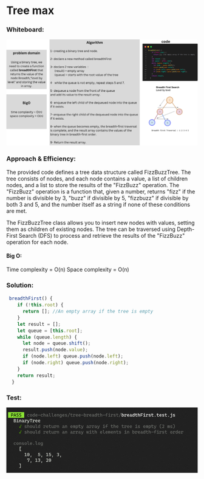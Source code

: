 # Tree max

### Whiteboard:

![wh](wh.png)

### Approach & Efficiency:

The provided code defines a tree data structure called FizzBuzzTree. The tree consists of nodes, and each node contains a value, a list of children nodes, and a list to store the results of the "FizzBuzz" operation. The "FizzBuzz" operation is a function that, given a number, returns "fizz" if the number is divisible by 3, "buzz" if divisible by 5, "fizzbuzz" if divisible by both 3 and 5, and the number itself as a string if none of these conditions are met.

The FizzBuzzTree class allows you to insert new nodes with values, setting them as children of existing nodes. The tree can be traversed using Depth-First Search (DFS) to process and retrieve the results of the "FizzBuzz" operation for each node.

#### Big O:

Time complexity = O(n)
Space complexity = O(n)

### Solution:

```javascript
 breadthFirst() {
    if (!this.root) {
      return []; //An empty array if the tree is empty
    }
    let result = [];
    let queue = [this.root];
    while (queue.length) {
      let node = queue.shift();
      result.push(node.value);
      if (node.left) queue.push(node.left);
      if (node.right) queue.push(node.right);
    }
    return result;
  }
```

### Test:

![test](image.png)

